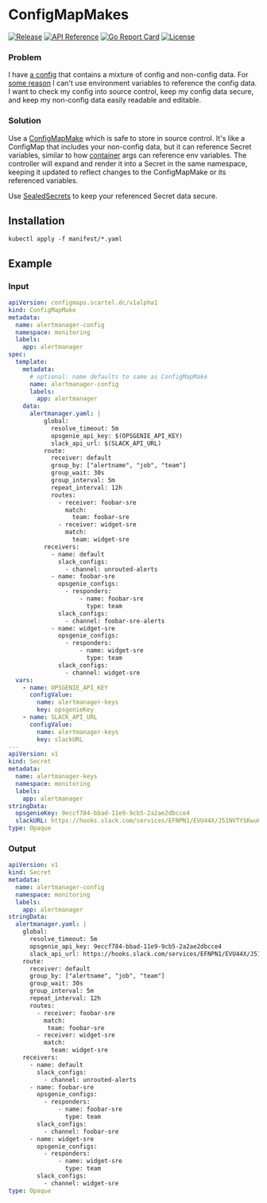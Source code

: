 # ConfigMapMakes

[![Release](https://img.shields.io/github/release/machinezone/configmapmakes)](https://github.com/raserge/configmap-operator/releases) [![API Reference](https://img.shields.io/badge/API-reference-blue)](/docs/api.md) [![Go Report Card](https://goreportcard.com/badge/github.com/raserge/configmap-operator)](https://goreportcard.com/report/github.com/raserge/configmap-operator) [![License](https://img.shields.io/github/license/machinezone/configmapmakes.svg)](/LICENSE)

### Problem
I have [a config](https://prometheus.io/docs/alerting/configuration/) that contains a mixture
of config and non-config data. For [some reason](https://github.com/prometheus/alertmanager/issues/504)
I can't use environment variables to reference the config data. I want to check my config
into source control, keep my config data secure, and keep my non-config data easily
readable and editable.

### Solution
Use a [ConfigMapMake](docs/api.md#configmapmake) which is safe to store in source control. It's like
a ConfigMap that includes your non-config data, but it can reference Secret variables, similar to how
[container](https://kubernetes.io/docs/reference/generated/kubernetes-api/v1.15/#container-v1-core)
args can reference env variables. The controller will expand and render it into a Secret in the same
namespace, keeping it updated to reflect changes to the ConfigMapMake or its referenced variables.

Use [SealedSecrets](https://github.com/bitnami-labs/sealed-configs) to keep your referenced
Secret data secure.

## Installation

```
kubectl apply -f manifest/*.yaml
```

## Example

### Input
```yaml
apiVersion: configmaps.scartel.dc/v1alpha1
kind: ConfigMapMake
metadata:
  name: alertmanager-config
  namespace: monitoring
  labels:
    app: alertmanager
spec:
  template:
    metadata:
      # optional: name defaults to same as ConfigMapMake
      name: alertmanager-config
      labels:
        app: alertmanager
    data:
      alertmanager.yaml: |
          global:
            resolve_timeout: 5m
            opsgenie_api_key: $(OPSGENIE_API_KEY)
            slack_api_url: $(SLACK_API_URL)
          route:
            receiver: default
            group_by: ["alertname", "job", "team"]
            group_wait: 30s
            group_interval: 5m
            repeat_interval: 12h
            routes:
              - receiver: foobar-sre
                match:
                  team: foobar-sre
              - receiver: widget-sre
                match:
                  team: widget-sre
          receivers:
            - name: default
              slack_configs:
                - channel: unrouted-alerts
            - name: foobar-sre
              opsgenie_configs:
                - responders:
                    - name: foobar-sre
                      type: team
              slack_configs:
                - channel: foobar-sre-alerts
            - name: widget-sre
              opsgenie_configs:
                - responders:
                    - name: widget-sre
                      type: team
              slack_configs:
                - channel: widget-sre
  vars:
    - name: OPSGENIE_API_KEY
      configValue:
        name: alertmanager-keys
        key: opsgenieKey
    - name: SLACK_API_URL
      configValue:
        name: alertmanager-keys
        key: slackURL
---
apiVersion: v1
kind: Secret
metadata:
  name: alertmanager-keys
  namespace: monitoring
  labels:
    app: alertmanager
stringData:
  opsgenieKey: 9eccf784-bbad-11e9-9cb5-2a2ae2dbcce4
  slackURL: https://hooks.slack.com/services/EFNPN1/EVU44X/J51NVTYSKwuPtCz3
type: Opaque
```

### Output
```yaml
apiVersion: v1
kind: Secret
metadata:
  name: alertmanager-config
  namespace: monitoring
  labels:
    app: alertmanager
stringData:
  alertmanager.yaml: |
    global:
      resolve_timeout: 5m
      opsgenie_api_key: 9eccf784-bbad-11e9-9cb5-2a2ae2dbcce4
      slack_api_url: https://hooks.slack.com/services/EFNPN1/EVU44X/J51NVTYSKwuPtCz3
    route:
      receiver: default
      group_by: ["alertname", "job", "team"]
      group_wait: 30s
      group_interval: 5m
      repeat_interval: 12h
      routes:
        - receiver: foobar-sre
          match:
           team: foobar-sre
        - receiver: widget-sre
          match:
            team: widget-sre
    receivers:
      - name: default
        slack_configs:
          - channel: unrouted-alerts
      - name: foobar-sre
        opsgenie_configs:
          - responders:
              - name: foobar-sre
                type: team
        slack_configs:
          - channel: foobar-sre
      - name: widget-sre
        opsgenie_configs:
          - responders:
              - name: widget-sre
                type: team
        slack_configs:
          - channel: widget-sre
type: Opaque
```
